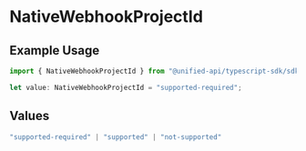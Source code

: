 # NativeWebhookProjectId

## Example Usage

```typescript
import { NativeWebhookProjectId } from "@unified-api/typescript-sdk/sdk/models/shared";

let value: NativeWebhookProjectId = "supported-required";
```

## Values

```typescript
"supported-required" | "supported" | "not-supported"
```